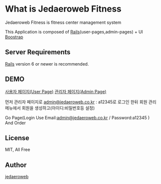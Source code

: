 # What is Jedaeroweb Fitness

Jedaeroweb Fitness is fitness center management system

This Application is composed of [Rails](http://rubyonrails.org/)(user-pages,admin-pages) + UI [Boostrap](http://getbootstrap.com)

## Server Requirements

[Rails](http://rubyonrails.org/) version 6 or newer is recommended.


## DEMO
[사용자 페이지(User Page)](https://fitness.jedaeroweb.co.kr)
[관리자 페이지(Admin Page)](https://fitness.jedaeroweb.co.kr/admin)

먼저 관리자 페이지로 admin@jedaeroweb.co.kr : a12345로 로그인 한뒤
회원 관리메뉴에서 회원을 생성하고(아이디:비밀번호등 설정)

Go Page(Login Use Email:admin@jedaeroweb.co.kr / Password:a12345 ) And Order

## License

MIT, All Free

## Author

[jedaeroweb](https://www.jedaeroweb.co.kr)
